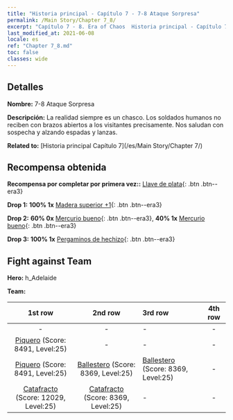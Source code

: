 ```yaml
---
title: "Historia principal - Capítulo 7 - 7-8 Ataque Sorpresa"
permalink: /Main Story/Chapter 7_8/
excerpt: "Capítulo 7 - 8. Era of Chaos  Historia principal - Capítulo 7_8. 7-8 Ataque Sorpresa"
last_modified_at: 2021-06-08
locale: es
ref: "Chapter 7_8.md"
toc: false
classes: wide
---
```


## Detalles

 **Nombre:** 7-8 Ataque Sorpresa

 **Descripción:** La realidad siempre es un chasco. Los soldados humanos no reciben con brazos abiertos a los visitantes precisamente. Nos saludan con sospecha y alzando espadas y lanzas.

 **Related to:** [Historia principal Capítulo 7](/es/Main Story/Chapter 7/)

## Recompensa obtenida

 **Recompensa por completar por primera vez::** [Llave de plata](/ItemsES/con_693/){: .btn .btn--era3}

 **Drop 1:** **100% 1x** [Madera superior +1](/ItemsES/mat_20/){: .btn .btn--era3}

 **Drop 2:** **60% 0x** [Mercurio bueno](/ItemsES/mat_14/){: .btn .btn--era3}, **40% 1x** [Mercurio bueno](/ItemsES/mat_14/){: .btn .btn--era3}

 **Drop 3:** **100% 1x** [Pergaminos de hechizo](/ItemsES/con_694/){: .btn .btn--era3}


## Fight against Team
 **Hero:** h_Adelaide

 **Team:**


  | 1st row | 2nd row | 3rd row | 4th row |
  |:----:|:----:|:----|:----:|
  | - | - | - | - |
  | [Piquero](/es/units/Pikeman/) (Score: 8491, Level:25)  | - | - | - |
  | [Piquero](/es/units/Pikeman/) (Score: 8491, Level:25)  | [Ballestero](/es/units/Marksman/) (Score: 8369, Level:25)  | [Ballestero](/es/units/Marksman/) (Score: 8369, Level:25)  | - |
  | [Catafracto](/es/units/Cavalier/) (Score: 12029, Level:25)  | [Catafracto](/es/units/Cavalier/) (Score: 8369, Level:25)  | - | - |


